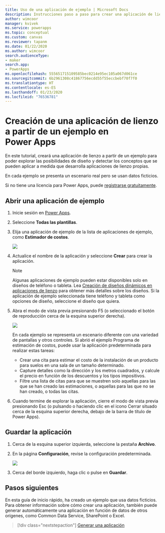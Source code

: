 ```yaml
---
title: Uso de una aplicación de ejemplo | Microsoft Docs
description: Instrucciones paso a paso para crear una aplicación de lienzo en función de un ejemplo en Power Apps
author: wimcoor
manager: kvivek
ms.service: powerapps
ms.topic: conceptual
ms.custom: canvas
ms.reviewer: tapanm
ms.date: 01/22/2020
ms.author: wimcoor
search.audienceType:
- maker
search.app:
- PowerApps
ms.openlocfilehash: 555651715109585bec0214e95ec105a067d061ce
ms.sourcegitcommit: 6b2961308c41867756ecdd55f55eccbebf70f7f0
ms.translationtype: HT
ms.contentlocale: es-ES
ms.lasthandoff: 01/23/2020
ms.locfileid: "76536781"
---
```

# <a name="create-a-canvas-app-from-a-sample-in-power-apps"></a>Creación de una aplicación de lienzo a partir de un ejemplo en Power Apps
En este tutorial, creará una aplicación de lienzo a partir de un ejemplo para poder explorar las posibilidades de diseño y detectar los conceptos que se pueden aplicar a medida que desarrolla aplicaciones de lienzo propias.

En cada ejemplo se presenta un escenario real pero se usan datos ficticios. 

Si no tiene una licencia para Power Apps, puede [registrarse gratuitamente](../signup-for-powerapps.md).

## <a name="open-a-sample-app"></a>Abrir una aplicación de ejemplo
1. Inicie sesión en [Power Apps](https://make.powerapps.com?utm_source=padocs&utm_medium=linkinadoc&utm_campaign=referralsfromdoc).

1. Seleccione **Todas las plantillas**.

1. Elija una aplicación de ejemplo de la lista de aplicaciones de ejemplo, como **Estimador de costos**.

    ![](./media/open-and-run-a-sample-app/cost-estimator-app.png)

1. Actualice el nombre de la aplicación y seleccione **Crear** para crear la aplicación.

    > [!NOTE]
    > Algunas aplicaciones de ejemplo pueden estar disponibles solo en diseños de teléfono o tableta. Lea [Creación de diseños dinámicos en aplicaciones de lienzo](create-responsive-layout.md) para obtener más detalles sobre los diseños. Si la aplicación de ejemplo seleccionada tiene teléfono y tableta como opciones de diseño, seleccione el diseño que quiera.

1. Abra el modo de vista previa presionando F5 (o seleccionado el botón de reproducción cerca de la esquina superior derecha).

    ![](./media/open-and-run-a-sample-app/open-preview-app.png)

    En cada ejemplo se representa un escenario diferente con una variedad de pantallas y otros controles. Si abrió el ejemplo Programa de estimación de costos, puede usar la aplicación predeterminada para realizar estas tareas:

    - Crear una cita para estimar el costo de la instalación de un producto para suelos en una sala de un tamaño determinado.
    - Capture detalles como la dirección y los metros cuadrados, y calcule el precio en función de los descuentos y los tipos impositivos.
    - Filtre una lista de citas para que se muestren solo aquellas para las que se han creado las estimaciones, o aquellas para las que no se han creado, o todas las citas.
    
1. Cuando termine de explorar la aplicación, cierre el modo de vista previa presionando Esc (o pulsando o haciendo clic en el icono Cerrar situado cerca de la esquina superior derecha, debajo de la barra de título de Power Apps).

## <a name="save-the-app"></a>Guardar la aplicación
1. Cerca de la esquina superior izquierda, seleccione la pestaña **Archivo**.

1. En la página **Configuración**, revise la configuración predeterminada.

    ![](./media/open-and-run-a-sample-app/settings-app.png)

1. Cerca del borde izquierdo, haga clic o pulse en **Guardar**. 

## <a name="next-steps"></a>Pasos siguientes
En esta guía de inicio rápido, ha creado un ejemplo que usa datos ficticios. Para obtener información sobre cómo crear una aplicación, también puede generar automáticamente una aplicación en función de datos de otros orígenes, como Common Data Service, SharePoint o Excel.

> [!div class="nextstepaction"]
> [Generar una aplicación](data-platform-create-app.md)
